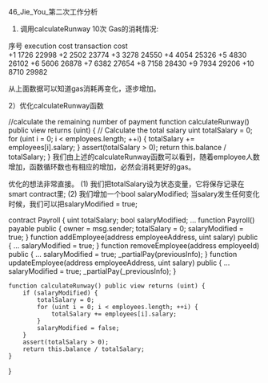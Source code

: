 46_Jie_You_第二次工作分析

1) 调用calculateRunway 10次 Gas的消耗情况:

序号	execution cost		transaction cost	
+1	    1726		          22998	
+2	    2502		          23774	
+3	    3278		          24550	
+4	    4054		          25326
+5	    4830		          26102	
+6	    5606		          26878	
+7	    6382		          27654	
+8	    7158		          28430
+9	    7934		          29206	
+10	    8710		          29982	

从上面数据可以知道gas消耗再变化，逐步增加。

2）优化calculateRunway函数

 //calculate the remaining number of payment
    function calculateRunway() public view returns (uint) {
        // Calculate the total salary
        uint totalSalary = 0;
        for (uint i = 0; i < employees.length; ++i) {
            totalSalary += employees[i].salary;
        }
        assert(totalSalary > 0);
        return this.balance / totalSalary;
    }
我们由上述的calculateRunway函数可以看到，随着employee人数增加，函数循环数也有相应的增加，必然会消耗更好的gas。

优化的想法非常直接。
(1) 我们把totalSalary设为状态变量，它将保存记录在smart contract里;
(2) 我们增加一个bool salaryModified; 当salary发生任何变化时候，我们可以把salaryModified = true; 

contract Payroll {
     uint totalSalary;
     bool salaryModified;
     ...
     function Payroll() payable public {
        owner = msg.sender;
        totalSalary = 0;
        salaryModified = true;
    }
    function addEmployee(address employeeAddress, uint salary) public {
        ...
        salaryModified = true;
    }
    function removeEmployee(address employeeId) public {
        ...
        salaryModified = true;
        _partialPay(previousInfo);
    }
    function updateEmployee(address employeeAddress, uint salary) public {
        ...
        salaryModified = true;
        _partialPay(_previousInfo);
    }
    
    function calculateRunway() public view returns (uint) {
        if (salaryModified) {
            totalSalary = 0;
            for (uint i = 0; i < employees.length; ++i) {
                totalSalary += employees[i].salary;
            }
            salaryModified = false;
        }
        assert(totalSalary > 0);
        return this.balance / totalSalary;
    }
}
